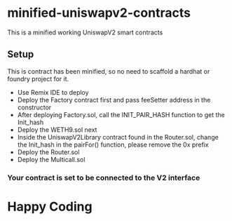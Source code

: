 # minified-uniswapv2-contracts
This is a minified working UniswapV2 smart contracts

## Setup
This is contract has been minified, so no need to scaffold a hardhat or foundry project for it.

- Use Remix IDE to deploy
- Deploy the Factory contract first and pass feeSetter address in the constructor
- After deploying Factory.sol, call the INIT_PAIR_HASH function to get the Init_hash
- Deploy the WETH9.sol next
- Inside the UniswapV2Library contract found in the Router.sol, change the Init_hash in the pairFor() function, please remove the 0x prefix
- Deploy the Router.sol
- Deploy the Multicall.sol

### Your contract is set to be connected to the V2 interface

# Happy Coding
